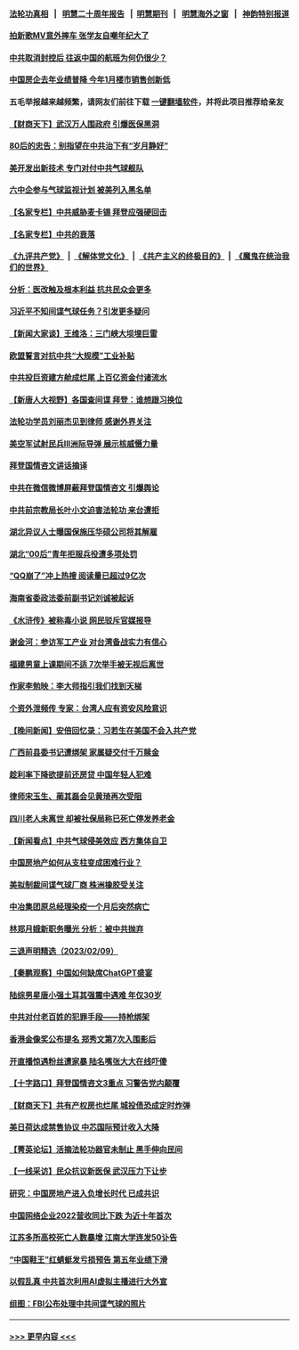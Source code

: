 #### [法轮功真相](https://github.com/gfw-breaker/truth/blob/master/README.md?t=0) &nbsp;&nbsp;|&nbsp;&nbsp; [明慧二十周年报告](https://github.com/gfw-breaker/mh-reports/blob/master/README.md?t=0) &nbsp;&nbsp;|&nbsp;&nbsp;[明慧期刊](https://github.com/gfw-breaker/mh-qikan) &nbsp;&nbsp;|&nbsp;&nbsp; [明慧海外之窗](https://github.com/gfw-breaker/mh-news/blob/master/README.md?t=0) &nbsp;&nbsp;|&nbsp;&nbsp; [神韵特别报道](https://github.com/gfw-breaker/mh-news/blob/master/shenyun.md?t=0)
#### [拍新歌MV意外摔车 张学友自嘲年纪大了](../pages/nsc413/n13927257.md?t=02110943) 
#### [中共取消封控后 往返中国的航班为何仍很少？](../pages/nsc413/n13927289.md?t=02110943) 
#### [中国房企去年业绩普降 今年1月楼市销售创新低](../pages/nsc413/n13927253.md?t=02110943) 
#### 五毛举报越来越频繁，请网友们前往下载 [一键翻墙软件](https://github.com/gfw-breaker/ssr-accounts)，并将此项目推荐给亲友
#### [【财商天下】武汉万人围政府 引爆医保黑洞](../pages/nsc413/n13927281.md?t=02110943) 
#### [80后的忠告：别指望在中共治下有“岁月静好”](../pages/nsc413/n13927278.md?t=02110943) 
#### [美开发出新技术 专门对付中共气球舰队](../pages/nsc413/n13927288.md?t=02110943) 
#### [六中企参与气球监视计划 被美列入黑名单](../pages/nsc413/n13927280.md?t=02110943) 
#### [【名家专栏】中共威胁麦卡锡 拜登应强硬回击](../pages/nsc413/n13927135.md?t=02110943) 
#### [【名家专栏】中共的衰落](../pages/nsc413/n13927124.md?t=02110943) 
#### [《九评共产党》](https://github.com/begood0513/9ping.md/blob/master/README.md) &nbsp;|&nbsp; [《解体党文化》](../../../../jtdwh.md/blob/master/README.md)  &nbsp;|&nbsp; [《共产主义的终极目的》](../../../../gczydzjmd.md/blob/master/README.md) &nbsp;|&nbsp; [《魔鬼在统治我们的世界》](../../../../mgztzwmdsj.md/blob/master/README.md) 
#### [分析：医改触及根本利益 抗共民众会更多](../pages/nsc413/n13926456.md?t=02110943) 
#### [习近平不知间谍气球任务？引发更多疑问](../pages/nsc413/n13927245.md?t=02110943) 
#### [【新闻大家谈】王维洛：三门峡大坝埋巨雷](../pages/nsc413/n13927174.md?t=02110943) 
#### [欧盟誓言对抗中共“大规模”工业补贴](../pages/nsc413/n13927206.md?t=02110943) 
#### [中共投巨资建方舱成烂尾 上百亿资金付诸流水](../pages/nsc413/n13927250.md?t=02110943) 
#### [【新唐人大视野】各国查间谍 拜登：谁想跟习换位](../pages/nsc413/n13927198.md?t=02110943) 
#### [法轮功学员刘丽杰见到律师 感谢外界关注](../pages/nsc413/n13927012.md?t=02110943) 
#### [美空军试射民兵III洲际导弹 展示核威慑力量](../pages/nsc413/n13927219.md?t=02110943) 
#### [拜登国情咨文讲话摘译](../pages/nsc413/n13927210.md?t=02110943) 
#### [中共在微信微博屏蔽拜登国情咨文 引爆舆论](../pages/nsc413/n13927186.md?t=02110943) 
#### [中共前宗教局长叶小文迫害法轮功 来台遭拒](../pages/nsc413/n13927164.md?t=02110943) 
#### [湖北异议人士曝国保施压华硕公司将其解雇](../pages/nsc413/n13927075.md?t=02110943) 
#### [湖北“00后”青年拒服兵役遭多项处罚](../pages/nsc413/n13927015.md?t=02110943) 
#### [“QQ崩了”冲上热搜 阅读量已超过9亿次](../pages/nsc413/n13926976.md?t=02110943) 
#### [海南省委政法委前副书记刘诚被起诉](../pages/nsc413/n13927013.md?t=02110943) 
#### [《水浒传》被称毒小说 网民驳斥官媒报导](../pages/nsc413/n13926922.md?t=02110943) 
#### [谢金河：参访军工产业 对台湾备战实力有信心](../pages/nsc413/n13926958.md?t=02110943) 
#### [福建男童上课期间不适 7次举手被无视后离世](../pages/nsc413/n13927029.md?t=02110943) 
#### [作家李勉映：李大师指引我们找到天梯](../pages/nsc413/n13926941.md?t=02110943) 
#### [个资外泄频传 专家：台湾人应有资安风险意识](../pages/nsc413/n13926212.md?t=02110943) 
#### [【晚间新闻】安倍回忆录：习若生在美国不会入共产党](../pages/nsc413/n13926979.md?t=02110943) 
#### [广西前县委书记遭绑架 家属疑交付千万赎金](../pages/nsc413/n13926893.md?t=02110943) 
#### [趁利率下降欲提前还房贷 中国年轻人犯难](../pages/nsc413/n13926729.md?t=02110943) 
#### [律师宋玉生、蔺其磊会见黄琦再次受阻](../pages/nsc413/n13926868.md?t=02110943) 
#### [四川老人未离世 却被社保局称已死亡停发养老金](../pages/nsc413/n13926690.md?t=02110943) 
#### [【新闻看点】中共气球侵美效应 西方集体自卫](../pages/nsc413/n13926574.md?t=02110943) 
#### [中国房地产如何从支柱变成困难行业？](../pages/nsc413/n13926791.md?t=02110943) 
#### [美拟制裁间谍气球厂商 株洲橡胶受关注](../pages/nsc413/n13926559.md?t=02110943) 
#### [中冶集团原总经理染疫一个月后突然病亡](../pages/nsc413/n13926662.md?t=02110943) 
#### [林郑月娥新职务曝光 分析：被中共抛弃](../pages/nsc413/n13926653.md?t=02110943) 
#### [三退声明精选（2023/02/09）](../pages/nsc413/n13926715.md?t=02110943) 
#### [【秦鹏观察】中国如何缺席ChatGPT盛宴](../pages/nsc413/n13926619.md?t=02110943) 
#### [陆综男星唐小强土耳其强震中遇难 年仅30岁](../pages/nsc413/n13926612.md?t=02110943) 
#### [中共对付老百姓的犯罪手段——持枪绑架](../pages/nsc413/n13926448.md?t=02110943) 
#### [香港金像奖公布提名 郑秀文第7次入围影后](../pages/nsc413/n13926523.md?t=02110943) 
#### [开直播惊遇粉丝遭家暴 陆名嘴张大大在线吓傻](../pages/nsc413/n13926541.md?t=02110943) 
#### [【十字路口】拜登国情咨文3重点 习警告党内颠覆](../pages/nsc413/n13926413.md?t=02110943) 
#### [【财商天下】共有产权房也烂尾 城投债恐成定时炸弹](../pages/nsc413/n13926608.md?t=02110943) 
#### [美日荷达成禁售协议 中芯国际预计收入大降](../pages/nsc413/n13926542.md?t=02110943) 
#### [【菁英论坛】活摘法轮功器官未制止 黑手伸向民间](../pages/nsc413/n13926507.md?t=02110943) 
#### [【一线采访】民众抗议新医保 武汉压力下让步](../pages/nsc413/n13926500.md?t=02110943) 
#### [研究：中国房地产进入负增长时代 已成共识](../pages/nsc413/n13926564.md?t=02110943) 
#### [中国网络企业2022营收同比下跌 为近十年首次](../pages/nsc413/n13926548.md?t=02110943) 
#### [江苏多所高校死亡人数暴增 江南大学连发50讣告](../pages/nsc413/n13926535.md?t=02110943) 
#### [“中国鞋王”红蜻蜓发亏损预告 第五年业绩下滑](../pages/nsc413/n13926518.md?t=02110943) 
#### [以假乱真 中共首次利用AI虚拟主播进行大外宣](../pages/nsc413/n13926504.md?t=02110943) 
#### [组图：FBI公布处理中共间谍气球的照片](../pages/nsc413/n13926494.md?t=02110943) 

----
#### [ >>> 更早内容 <<< ](../indexes/nsc413-earlier.md)
